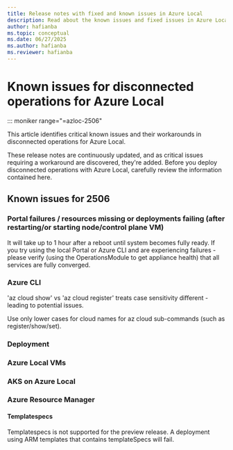 ```yaml
---
title: Release notes with fixed and known issues in Azure Local
description: Read about the known issues and fixed issues in Azure Local.
author: hafianba
ms.topic: conceptual
ms.date: 06/27/2025
ms.author: hafianba
ms.reviewer: hafianba
---
```


# Known issues for disconnected operations for Azure Local
::: moniker range="=azloc-2506"

This article identifies critical known issues and their workarounds in disconnected operations for Azure Local.

These release notes are continuously updated, and as critical issues requiring a workaround are discovered, they're added. Before you deploy disconnected operations with Azure Local, carefully review the information contained here.

## Known issues for 2506
### Portal failures / resources missing or deployments failing (after restarting/or starting node/control plane VM)

It will take up to 1 hour after a reboot until system becomes fully ready. If you try using the local Portal or Azure CLI and are experiencing failures - please verify (using the OperationsModule to get appliance health) that all services are fully converged.
### Azure CLI

'az cloud show' vs 'az cloud register' treats case sensitivity different - leading to potential issues. 

Use only lower cases for cloud names for az cloud sub-commands (such as register/show/set).


### Deployment

### Azure Local VMs

### AKS on Azure Local


### Azure Resource Manager 
#### Templatespecs
Templatespecs is not supported for the preview release. A deployment using ARM templates that contains templateSpecs will fail. 

